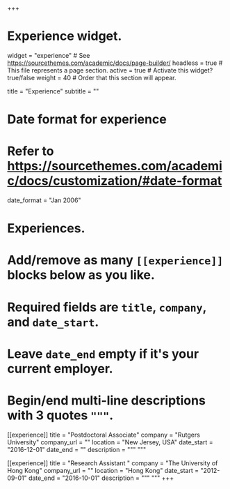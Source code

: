 +++
# Experience widget.
widget = "experience"  # See https://sourcethemes.com/academic/docs/page-builder/
headless = true  # This file represents a page section.
active = true  # Activate this widget? true/false
weight = 40  # Order that this section will appear.

title = "Experience"
subtitle = ""

# Date format for experience
#   Refer to https://sourcethemes.com/academic/docs/customization/#date-format
date_format = "Jan 2006"

# Experiences.
#   Add/remove as many `[[experience]]` blocks below as you like.
#   Required fields are `title`, `company`, and `date_start`.
#   Leave `date_end` empty if it's your current employer.
#   Begin/end multi-line descriptions with 3 quotes `"""`.
[[experience]]
  title = "Postdoctoral Associate"
  company = "Rutgers University"
  company_url = ""
  location = "New Jersey, USA"
  date_start = "2016-12-01"
  date_end = ""
  description = """
  """

[[experience]]
  title = "Research Assistant "
  company = "The University of Hong Kong"
  company_url = ""
  location = "Hong Kong"
  date_start = "2012-09-01"
  date_end = "2016-10-01"
  description = """
  """
+++

